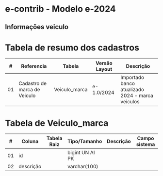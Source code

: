 # e-contrib - Modelo e-2024 
## Informações veiculo

# Tabela de resumo dos cadastros
 **\#**  | **Referencia**                    | **Tabela**              | **Versão Layout**       | **Descrição**                                                                                                                                                   |
---------|-----------------------------------|-------------------------|-------------------------|-----------------------------------------------------------------------------------------------------------------------------------------------------------------|
01       | Cadastro de marca de Veiculo      | Veiculo_marca           |   e-1.0/2024            | Importado banco atualizado 2024 - marca veiculos                                                                                                                | 


# Tabela de Veiculo_marca
 **\#**  | **Coluna**                   | **Tabela Raiz**         | **Tipo/Tamanho**        | **Descrição**                                                                        | **Campo sistema**                      |
---------|------------------------------|-------------------------|-------------------------|--------------------------------------------------------------------------------------|----------------------------------------|
01       | id                           |                         | bigint UN AI PK         |                                                                                      |                                        |
02       | descrição                    |                         | varchar(100)            |                                                                                      |                                        |